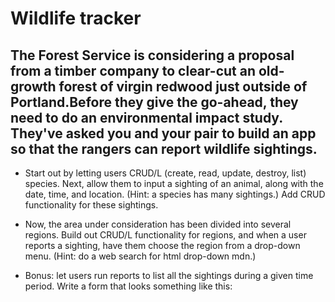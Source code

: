 # Wildlife tracker

## The Forest Service is considering a proposal from a timber company to clear-cut an old-growth forest of virgin redwood just outside of Portland.Before they give the go-ahead, they need to do an environmental impact study. They've asked you and your pair to build an app so that the rangers can report wildlife sightings.

- Start out by letting users CRUD/L (create, read, update, destroy, list) species.
Next, allow them to input a sighting of an animal, along with the date, time, and location. (Hint: a species has many sightings.) Add CRUD functionality for these sightings.

- Now, the area under consideration has been divided into several regions. Build out CRUD/L functionality for regions, and when a user reports a sighting, have them choose the region from a drop-down menu. (Hint: do a web search for html drop-down mdn.)

- Bonus: let users run reports to list all the sightings during a given time period. Write a form that looks something like this:
